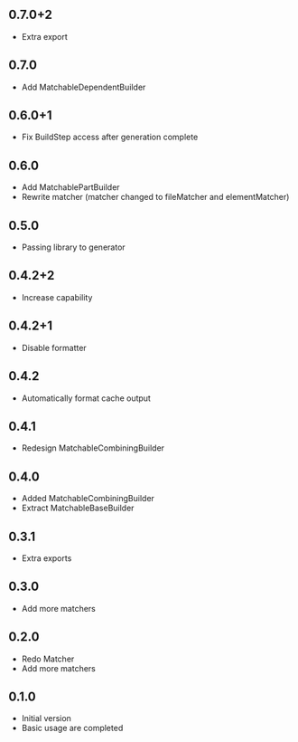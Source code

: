 ## 0.7.0+2
- Extra export

## 0.7.0
- Add MatchableDependentBuilder

## 0.6.0+1
- Fix BuildStep access after generation complete

## 0.6.0
- Add MatchablePartBuilder
- Rewrite matcher (matcher changed to fileMatcher and elementMatcher)

## 0.5.0
- Passing library to generator

## 0.4.2+2
- Increase capability

## 0.4.2+1
- Disable formatter

## 0.4.2
- Automatically format cache output

## 0.4.1
- Redesign MatchableCombiningBuilder

## 0.4.0
- Added MatchableCombiningBuilder
- Extract MatchableBaseBuilder

## 0.3.1
- Extra exports

## 0.3.0
- Add more matchers

## 0.2.0
- Redo Matcher
- Add more matchers

## 0.1.0
- Initial version
- Basic usage are completed
